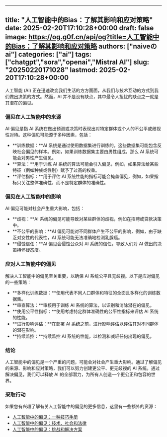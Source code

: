 
---
title: "人工智能中的Bias：了解其影响和应对策略"
date: 2025-02-20T17:10:28+00:00
draft: false
image: https://og.g0f.cn/api/og?title=人工智能中的Bias：了解其影响和应对策略
authors: ["naiveのai"]
categories: ["ai"]
tags: ["chatgpt","sora","openai","Mistral AI"]
slug: "20250220171028"
lastmod: 2025-02-20T17:10:28+00:00
---
人工智能 (AI) 正在迅速改变我们生活的方方面面，从我们与技术互动的方式到我们做出决策的方式。然而，AI 并不是没有缺点，其中最令人担忧的缺点之一就是其潜在的偏见。

### 偏见在人工智能中的来源

AI 偏见是指 AI 系统在做出预测或决策时表现出对特定群体或个人的不公平或歧视性对待。这种偏见可能源于多种因素，包括：

- **训练数据：**AI 系统是通过使用数据集进行训练的，这些数据集可能包含反映社会偏见的样本。例如，如果训练数据集主要由男性组成，那么 AI 系统可能会对男性产生偏见。
- **算法：**用于训练 AI 系统的算法可能会引入偏见，例如，如果算法给某些特征（例如种族或性别）赋予了过高的权重。
- **评估指标：**用于评估 AI 系统性能的指标可能会掩盖偏见，例如，如果指标只关注整体准确性，而不是特定群体的准确性。

### 偏见在人工智能中的影响

AI 偏见可能对社会产生重大影响，包括：

- **歧视：**AI 系统的偏见可能导致对某些群体的歧视，例如在招聘或贷款决策中。
- **不公平的影响：**AI 偏见可能对不同群体产生不公平的影响，例如，由于缺乏对女性的代表性，AI 系统可能无法准确地检测乳腺癌。
- **侵蚀信任：**AI 偏见会侵蚀公众对 AI 系统的信任，导致人们对 AI 做出的决策持怀疑态度。

### 应对人工智能中的偏见

解决人工智能中的偏见至关重要，以确保 AI 系统公平且无歧视。以下是应对偏见的一些策略：

- **多样化训练数据：**使用代表不同人口群体和特征的全面且多样化的训练数据集。
- **审查算法：**审核用于训练 AI 系统的算法，以识别和消除潜在的偏见。
- **使用公平性指标：**使用考虑特定群体准确性的公平性指标来评估 AI 系统的性能。
- **进行影响评估：**在部署 AI 系统之前，进行影响评估以评估其对不同群体的潜在影响。
- **持续监控：**持续监控 AI 系统的性能，以检测和减轻任何出现的偏见。

### 结论

人工智能中的偏见是一个严重的问题，可能会对社会产生重大影响。通过了解偏见的来源、影响和应对策略，我们可以努力创建更公平、更无歧视的 AI 系统。通过解决偏见，我们可以释放 AI 的全部潜力，为所有人创造一个更公正和包容的世界。

### 采取行动

如果您有兴趣了解有关人工智能中的偏见的更多信息，这里有一些额外的资源：

- [人工智能中的偏见：一种技巧手册](https://www.fairmlbook.org/)
- [人工智能中的偏见：技术、社会和法律](https://www.cambridge.org/core/books/bias-in-artificial-intelligence/BB382131C6D2E8F9EE39F77025E94355)
- [人工智能中的偏见：挑战和解决方案](https://www.oecd.org/going-digital/ai/bias-in-artificial-intelligence-challenges-and-solutions.htm)